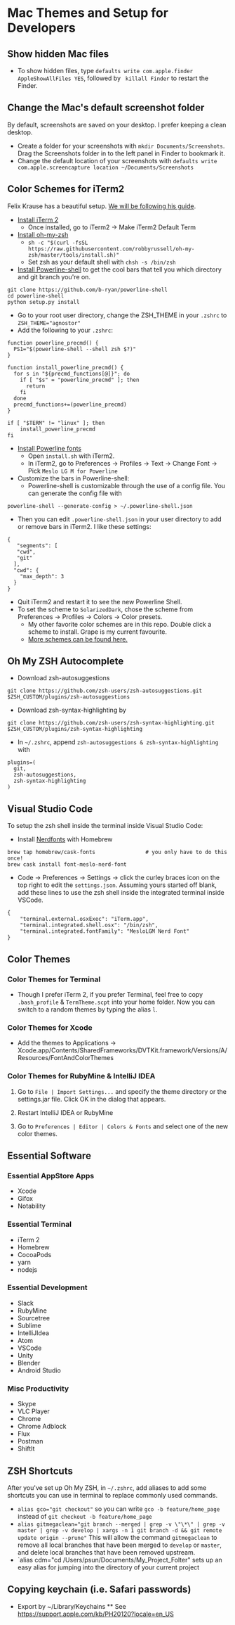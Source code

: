# Mac Themes and Setup for Developers

## Show hidden Mac files
* To show hidden files, type `defaults write com.apple.finder AppleShowAllFiles YES`, followed by ` killall Finder` to restart the Finder.

## Change the Mac's default screenshot folder
By default, screenshots are saved on your desktop. I prefer keeping a clean desktop.
* Create a folder for your screenshots with `mkdir Documents/Screenshots`. Drag the Screenshots folder in to the left panel in Finder to bookmark it.
* Change the default location of your screenshots with `defaults write com.apple.screencapture location ~/Documents/Screenshots`

## Color Schemes for iTerm2
Felix Krause has a beautiful setup. [We will be following his guide](https://github.com/KrauseFx/what-terminal-is-felix-using). 

* [Install iTerm 2](https://www.google.ca/url?sa=t&rct=j&q=&esrc=s&source=web&cd=1&cad=rja&uact=8&ved=0ahUKEwjd1qSE7NPZAhVn5IMKHUvhDbYQFggpMAA&url=https%3A%2F%2Fwww.iterm2.com%2F&usg=AOvVaw1Yj_9jTyrGNrAOhT8FsuYl)
	* Once installed, go to iTerm2 -> Make iTerm2 Default Term
* [Install oh-my-zsh](https://github.com/robbyrussell/oh-my-zsh)
	* `sh -c "$(curl -fsSL https://raw.githubusercontent.com/robbyrussell/oh-my-zsh/master/tools/install.sh)"`
	* Set zsh as your default shell with `chsh -s /bin/zsh`
* [Install Powerline-shell](https://github.com/b-ryan/powerline-shell) to get the cool bars that tell you which directory and git branch you're on.


```
git clone https://github.com/b-ryan/powerline-shell
cd powerline-shell
python setup.py install
```

* Go to your root user directory, change the ZSH_THEME in your `.zshrc` to `ZSH_THEME="agnostor"`
* Add the following to your `.zshrc`:

```
function powerline_precmd() {
  PS1="$(powerline-shell --shell zsh $?)"
}

function install_powerline_precmd() {
  for s in "${precmd_functions[@]}"; do
    if [ "$s" = "powerline_precmd" ]; then
      return
    fi
  done
  precmd_functions+=(powerline_precmd)
}

if [ "$TERM" != "linux" ]; then
    install_powerline_precmd
fi
```

* [Install Powerline fonts](https://github.com/powerline/fonts)
	* Open `install.sh` with iTerm2.
	* In iTerm2, go to Preferences -> Profiles -> Text -> Change Font -> Pick `Meslo LG M for Powerline`
* Customize the bars in Powerline-shell:
	* Powerline-shell is customizable through the use of a config file. You can generate the config file with
```
powerline-shell --generate-config > ~/.powerline-shell.json
```

* Then you can edit `.powerline-shell.json` in your user directory to add or remove bars in iTerm2. I like these settings:

```
{
   "segments": [
   "cwd",
   "git"
  ],
  "cwd": {
    "max_depth": 3
  }
}
```
* Quit iTerm2 and restart it to see the new Powerline Shell.
* To set the scheme to `SolarizedDark`, chose the scheme from Preferences -> Profiles -> Colors -> Color presets.
	* My other favorite color schemes are in this repo. Double click a scheme to install. Grape is my current favourite.
	* [More schemes can be found here.](https://github.com/mbadolato/iTerm2-Color-Schemes)

## Oh My ZSH Autocomplete
* Download zsh-autosuggestions

`git clone https://github.com/zsh-users/zsh-autosuggestions.git $ZSH_CUSTOM/plugins/zsh-autosuggestions`

* Download zsh-syntax-highlighting by

`git clone https://github.com/zsh-users/zsh-syntax-highlighting.git $ZSH_CUSTOM/plugins/zsh-syntax-highlighting`

* In `~/.zshrc`, append `zsh-autosuggestions & zsh-syntax-highlighting` with

```
plugins=(
  git,
  zsh-autosuggestions,
  zsh-syntax-highlighting
)
```

## Visual Studio Code
To setup the zsh shell inside the terminal inside Visual Studio Code:
* Install [Nerdfonts](https://github.com/Homebrew/homebrew-cask-fonts) with Homebrew
```
brew tap homebrew/cask-fonts                # you only have to do this once!
brew cask install font-meslo-nerd-font
```
* Code -> Preferences -> Settings -> click the curley braces icon on the top right to edit the `settings.json`. Assuming yours started off blank, add these lines to use the zsh shell inside the integrated terminal inside VSCode.
```
{
    "terminal.external.osxExec": "iTerm.app",
    "terminal.integrated.shell.osx": "/bin/zsh",
    "terminal.integrated.fontFamily": "MesloLGM Nerd Font"
}
```

### 

## Color Themes

### Color Themes for Terminal
* Though I prefer iTerm 2, if you prefer Terminal, feel free to copy `.bash_profile` & `TermTheme.scpt` into your home folder. Now you can switch to a random themes by typing the alias `l`.

### Color Themes for Xcode
* Add the themes to Applications -> Xcode.app/Contents/SharedFrameworks/DVTKit.framework/Versions/A/Resources/FontAndColorThemes

### Color Themes for RubyMine & IntelliJ IDEA
1. Go to `File | Import Settings...` and specify the theme directory or the settings.jar file. Click OK in the dialog that appears.

2. Restart IntelliJ IDEA or RubyMine

3. Go to `Preferences | Editor | Colors & Fonts` and select one of the new color themes.

## Essential Software

### Essential AppStore Apps
* Xcode
* Gifox 
* Notability

### Essential Terminal
* iTerm 2
* Homebrew
* CocoaPods
* yarn
* nodejs

### Essential Development
* Slack
* RubyMine
* Sourcetree
* Sublime
* IntelliJIdea
* Atom
* VSCode
* Unity
* Blender
* Android Studio

### Misc Productivity
* Skype
* VLC Player
* Chrome
* Chrome Adblock
* Flux
* Postman
* ShiftIt

## ZSH Shortcuts
After you've set up Oh My ZSH, in `~/.zshrc`, add aliases to add some shortcuts you can use in terminal to replace commonly used commands.
* `alias gco="git checkout"` so you can write `gco -b feature/home_page` instead of `git checkout -b feature/home_page`
* `alias gitmegaclean="git branch --merged | grep -v \"\*\" | grep -v master | grep -v develop | xargs -n 1 git branch -d && git remote update origin --prune"`
This will allow the command `gitmegaclean` to remove all local branches that have been merged to `develop` or `master`, and delete local branches that have been removed upstream.
* `alias cdm="cd /Users/psun/Documents/My_Project_Folter" sets up an easy alias for jumping into the directory of your current project

## Copying keychain (i.e. Safari passwords)
* Export by ~/Library/Keychains
** See https://support.apple.com/kb/PH20120?locale=en_US
